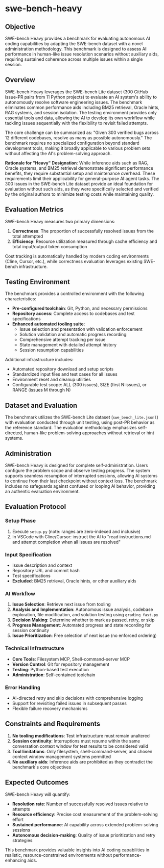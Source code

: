 # swe-bench-heavy

## Objective

SWE-bench Heavy provides a benchmark for evaluating autonomous AI coding capabilities by adapting the SWE-bench dataset with a novel administration methodology. This benchmark is designed to assess AI performance in human-like issue resolution scenarios without auxiliary aids, requiring sustained coherence across multiple issues within a single session.

## Overview

SWE-bench Heavy leverages the SWE-bench Lite dataset (300 GitHub issue-PR pairs from 11 Python projects) to evaluate an AI system's ability to autonomously resolve software engineering issues. The benchmark eliminates common performance aids including BM25 retrieval, Oracle hints, RAG systems, and session isolation. The testing environment provides only essential tools and data, allowing the AI to develop its own workflow while tackling issues sequentially with the flexibility to revisit failed attempts.

The core challenge can be summarized as: "Given 300 verified bugs across 12 different codebases, resolve as many as possible autonomously." The benchmark requires no specialized configuration beyond standard development tools, making it broadly applicable to various problem sets without affecting the AI's problem-solving approach.

**Rationale for "Heavy" Designation**: While inference aids such as RAG, Oracle systems, and BM25 retrieval demonstrate significant performance benefits, they require substantial setup and maintenance overhead. These requirements limit their applicability for general-purpose AI agent tasks. The 300 issues in the SWE-bench Lite dataset provide an ideal foundation for evaluation without such aids, as they were specifically selected and verified by the original authors to minimize testing costs while maintaining quality.

## Evaluation Metrics

SWE-bench Heavy measures two primary dimensions:

1. **Correctness**: The proportion of successfully resolved issues from the total attempted
2. **Efficiency**: Resource utilization measured through cache efficiency and total input/output token consumption

Cost tracking is automatically handled by modern coding environments (Cline, Cursor, etc.), while correctness evaluation leverages existing SWE-bench infrastructure.

## Testing Environment

The benchmark provides a controlled environment with the following characteristics:

- **Pre-configured toolchain**: Git, Python, and necessary permissions
- **Repository access**: Complete access to codebases and test specifications
- **Enhanced automated tooling suite**:
  - Issue selection and presentation with validation enforcement
  - Solution validation and automatic progress recording
  - Comprehensive attempt tracking per issue
  - State management with detailed attempt history
  - Session resumption capabilities

Additional infrastructure includes:
- Automated repository download and setup scripts
- Standardized input files and test cases for all issues
- Environment reset and cleanup utilities
- Configurable test scope: ALL (300 issues), SIZE (first N issues), or RANGE (issues M through N)

## Dataset and Evaluation

The benchmark utilizes the SWE-bench Lite dataset (`swe_bench_lite.jsonl`) with evaluation conducted through unit testing, using post-PR behavior as the reference standard. The evaluation methodology emphasizes self-directed, human-like problem-solving approaches without retrieval or hint systems.

## Administration

SWE-bench Heavy is designed for complete self-administration. Users configure the problem scope and observe testing progress. The system supports seamless resumption of interrupted sessions, allowing AI systems to continue from their last checkpoint without context loss. The benchmark includes no safeguards against confused or looping AI behavior, providing an authentic evaluation environment.

## Evaluation Protocol

### Setup Phase
1. Execute `setup.py` (note: ranges are zero-indexed and inclusive)
2. In VSCode with Cline/Cursor: instruct the AI to "read instructions.md and attempt completion when all issues are resolved"

### Input Specification
- Issue description and context
- Repository URL and commit hash
- Test specifications
- **Excluded**: BM25 retrieval, Oracle hints, or other auxiliary aids

### AI Workflow
1. **Issue Selection**: Retrieve next issue from tooling
2. **Analysis and Implementation**: Autonomous issue analysis, codebase exploration, file modification, and solution testing using `grading_fast.py`
3. **Decision Making**: Determine whether to mark as passed, retry, or skip
4. **Progress Management**: Automated progress and state recording for session continuity
5. **Issue Prioritization**: Free selection of next issue (no enforced ordering)

### Technical Infrastructure
- **Core Tools**: Filesystem MCP, Shell-command-server MCP
- **Version Control**: Git for repository management
- **Testing**: Python-based test execution
- **Administration**: Self-contained toolchain

### Error Handling
- AI-directed retry and skip decisions with comprehensive logging
- Support for revisiting failed issues in subsequent passes
- Flexible failure recovery mechanisms

## Constraints and Requirements

1. **No tooling modifications**: Test infrastructure must remain unaltered
2. **Session continuity**: Interruptions must resume within the same conversation context window for test results to be considered valid
3. **Tool limitations**: Only filesystem, shell-command-server, and chosen context window management systems permitted
4. **No auxiliary aids**: Inference aids are prohibited as they contradict the benchmark's core objectives

## Expected Outcomes

SWE-bench Heavy will quantify:
- **Resolution rate**: Number of successfully resolved issues relative to attempts
- **Resource efficiency**: Precise cost measurement of the problem-solving effort
- **Sustained performance**: AI capability across extended problem-solving sessions
- **Autonomous decision-making**: Quality of issue prioritization and retry strategies

This benchmark provides valuable insights into AI coding capabilities in realistic, resource-constrained environments without performance-enhancing aids.

